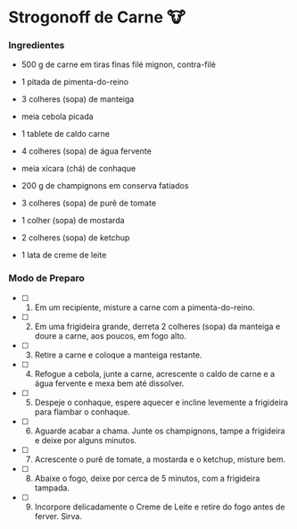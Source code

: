 # Strogonoff de Carne :cow:
### Ingredientes
- 500 g de carne em tiras finas filé mignon, contra-filé

 - 1 pitada de pimenta-do-reino
 - 3 colheres (sopa) de manteiga
 - meia cebola picada
 - 1 tablete de caldo carne
 - 4 colheres (sopa) de água fervente
 - meia xícara (chá) de conhaque
 - 200 g de champignons em conserva fatiados
 - 3 colheres (sopa) de purê de tomate
 - 1 colher (sopa) de mostarda
 - 2 colheres (sopa) de ketchup
 - 1 lata de creme de leite

### Modo de Preparo

- [ ] 1. Em um recipiente, misture a carne com a pimenta-do-reino.

- [ ] 2. Em uma frigideira grande, derreta 2 colheres (sopa) da manteiga e doure a carne, aos poucos, em fogo alto.

- [ ] 3. Retire a carne e coloque a manteiga restante.

- [ ] 4. Refogue a cebola, junte a carne, acrescente o caldo de carne e a água fervente e mexa bem até dissolver.

- [ ] 5. Despeje o conhaque, espere aquecer e incline levemente a frigideira para flambar o conhaque.

- [ ] 6. Aguarde acabar a chama. Junte os champignons, tampe a frigideira e deixe por alguns minutos.

- [ ] 7. Acrescente o purê de tomate, a mostarda e o ketchup, misture bem.

- [ ] 8. Abaixe o fogo, deixe por cerca de 5 minutos, com a frigideira tampada.

- [ ] 9. Incorpore delicadamente o Creme de Leite e retire do fogo antes de ferver. Sirva.

